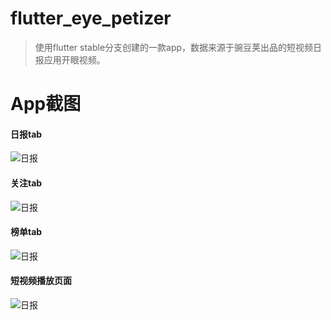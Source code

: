 # flutter_eye_petizer
> 使用flutter stable分支创建的一款app，数据来源于豌豆荚出品的短视频日报应用开眼视频。
# App截图
#### 日报tab
![日报](https://github.com/whisper90/flutter_eye_petizer/blob/master/screenshots/Screenshot_2019-09-27-15-42-20-601_whisper.flutter.eye.flutter_eye_petizer.png) 
#### 关注tab
![日报](https://github.com/whisper90/flutter_eye_petizer/blob/master/screenshots/Screenshot_2019-09-27-15-42-28-339_whisper.flutter.eye.flutter_eye_petizer.png) 
#### 榜单tab
![日报](https://github.com/whisper90/flutter_eye_petizer/blob/master/screenshots/Screenshot_2019-09-27-15-42-43-324_whisper.flutter.eye.flutter_eye_petizer.png) 
#### 短视频播放页面
![日报](https://github.com/whisper90/flutter_eye_petizer/blob/master/screenshots/Screenshot_2019-09-27-15-42-58-290_whisper.flutter.eye.flutter_eye_petizer.png) 
